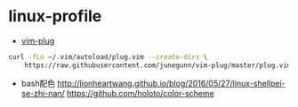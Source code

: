 # linux-profile

- [vim-plug](https://github.com/junegunn/vim-plug)
```bash
curl -fLo ~/.vim/autoload/plug.vim --create-dirs \
    https://raw.githubusercontent.com/junegunn/vim-plug/master/plug.vim
```
- bash配色
http://lionheartwang.github.io/blog/2016/05/27/linux-shellpei-se-zhi-nan/
https://github.com/holoto/color-scheme

